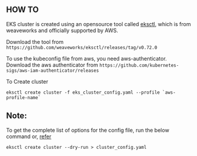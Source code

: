 ## HOW TO

EKS cluster is created using an opensource tool called [eksctl](https://eksctl.io), which is from weaveworks and officially supported by AWS.

Download the tool from `https://github.com/weaveworks/eksctl/releases/tag/v0.72.0`

To use the kubeconfig file from aws, you need aws-authenticator.
Download the aws authenticator from `https://github.com/kubernetes-sigs/aws-iam-authenticator/releases`

To Create cluster

```
eksctl create cluster -f eks_cluster_config.yaml --profile `aws-profile-name`
```

## Note:

To get the complete list of options for the config file, run the below command or, [refer](https://eksctl.io/usage/schema/)
```
eksctl create cluster --dry-run > cluster_config.yaml
```

